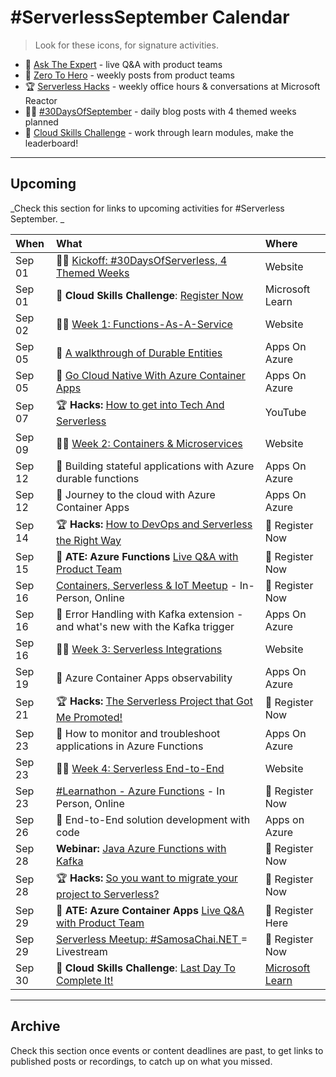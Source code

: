 # #ServerlessSeptember Calendar

> Look for these icons, for signature activities.

 * 🎤 [Ask The Expert](/serverless-september/AskTheExpert) - live Q&A with product teams
 * 🚀 [Zero To Hero](/serverless-september/ZeroToHero) - weekly posts from product teams
 * 🏆 [Serverless Hacks](/serverless-september/ServerlessHacks) - weekly office hours & conversations at Microsoft Reactor
 * ✍🏽 [#30DaysOfSeptember](/serverless-september/30DaysOfServerless) - daily blog posts with 4 themed weeks planned
 * 🎯 [Cloud Skills Challenge](/serverless-september/CloudSkills) - work through learn modules, make the leaderboard!

---

## Upcoming

_Check this section for links to upcoming activities for #Serverless September. _


| When | What | Where |
|:---|:---|:---|
| Sep 01 | ✍🏽 [Kickoff: #30DaysOfServerless, 4 Themed Weeks](/blog/01-kickoff) | Website |
| Sep 01 | 🎯 **Cloud Skills Challenge**: [Register Now](https://docs.microsoft.com/learn/challenges?id=b950cd7a-d456-46ab-81ba-3bd1ad86dc1c&WT.mc_id=javascript-74010-ninarasi)| Microsoft Learn |
| Sep 02 | ✍🏽 [Week 1:  Functions-As-A-Service](/serverless-september/30DaysOfServerless#azure-functions) |  Website   |
| Sep 05 |  🚀 [A walkthrough of Durable Entities](https://techcommunity.microsoft.com/t5/apps-on-azure-blog/a-walkthrough-of-durable-entities/ba-p/3616832?WT.mc_id=javascript-74010-ninarasi) | Apps On Azure |
| Sep 05 | 🚀 [Go Cloud Native With Azure Container Apps](https://techcommunity.microsoft.com/t5/apps-on-azure-blog/go-cloud-native-with-azure-container-apps/ba-p/3616407?WT.mc_id=javascript-74010-cxa) | Apps On Azure |
| Sep 07 | 🏆 **Hacks:** [How to get into Tech And Serverless ](https://www.youtube.com/watch?v=Srb9mQXLcXc?WT.mc_id=javascript-74010-ninarasi)| YouTube |
| Sep 09 | ✍🏽 [Week 2: Containers & Microservices](/serverless-september/30DaysOfServerless#azure-container-apps)  | Website |
| Sep 12  | 🚀 Building stateful applications with Azure durable functions  | Apps On Azure|
| Sep 12 | 🚀 Journey to the cloud with Azure Container Apps | Apps On Azure |
| Sep 14 | 🏆 **Hacks:** [How to DevOps and Serverless the Right Way](https://developer.microsoft.com/reactor/events/16958?WT.mc_id=javascript-74010-ninarasi) | 🌟 Register Now |
| Sep 15 | 🎤 **ATE: Azure Functions** [Live Q&A with Product Team](https://reactor.microsoft.com/en-us/reactor/events/17000/?WT.mc_id=javascript-74010-ninarasi) | 🌟 Register Now|
| Sep 16 | [Containers, Serverless & IoT Meetup](https://developer.microsoft.com/en-us/reactor/events/16727/) - In-Person, Online |🌟 Register Now |
| Sep 16 | 🚀 Error Handling with Kafka extension - and what's new with the Kafka trigger  | Apps On Azure |
| Sep 16 | ✍🏽 [Week 3: Serverless Integrations](/serverless-september/30DaysOfServerless#serverless-integrations) | Website  |
| Sep 19 | 🚀 Azure Container Apps observability | Apps On Azure |
| Sep 21 | 🏆 **Hacks:**  [The Serverless Project that Got Me Promoted!](https://developer.microsoft.com/reactor/events/16959?WT.mc_id=javascript-74010-ninarasi)  | 🌟 Register Now |
| Sep 23 | 🚀 How to monitor and troubleshoot applications in Azure Functions | Apps On Azure |
| Sep 23 | ✍🏽 [Week 4: Serverless End-to-End](/serverless-september/30DaysOfServerless#serverless-end-to-end) | Website   |
| Sep 23 | [#Learnathon - Azure Functions](https://www.meetup.com/microsoft-reactor-bengaluru/events/288155698/) - In Person, Online| 🌟 Register Now |
| Sep 26 | 🚀 End-to-End solution development with code | Apps on Azure |
| Sep 28 |  **Webinar:** [Java Azure Functions with Kafka](https://info.microsoft.com/ww-landing-build-serverless-apis-with-azure-functions-kafka-extension.html?lcid=en-us&WT.mc_id=javascript-74010-ninarasi) | 🌟 Register Now |
| Sep 28 | 🏆 **Hacks:**  [So you want to migrate your project to Serverless?](https://developer.microsoft.com/reactor/events/16960?WT.mc_id=javascript-74010-ninarasi)  | 🌟 Register Now |
| Sep 29 | 🎤 **ATE: Azure Container Apps** [Live Q&A with Product Team](https://reactor.microsoft.com/en-us/reactor/events/17000/?WT.mc_id=javascript-74010-ninarasi) | 🌟 Register Here|
| Sep 29 | [Serverless Meetup: #SamosaChai.NET ](https://developer.microsoft.com/en-us/reactor/events/17020/) = Livestream  |🌟 Register Now  |
| Sep 30 | 🎯 **Cloud Skills Challenge**: [Last Day To Complete It!](https://docs.microsoft.com/learn/challenges?id=b950cd7a-d456-46ab-81ba-3bd1ad86dc1c&WT.mc_id=javascript-74010-ninarasi)| [Microsoft Learn](https://docs.microsoft.com/users/leannturpin-6614/collections/kjqpsnzg4opdo2?WT.mc_id=javascript-74010-ninarasi) |

---

## Archive

Check this section once events or content deadlines are past, to get links to published posts or recordings, to catch up on what you missed.
